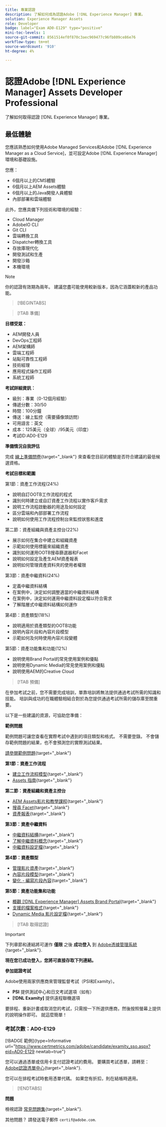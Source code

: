 ```yaml
---
title: 專業認證
description: 了解如何成為認證Adobe [!DNL Experience Manager] 專業。
solution: Experience Manager Assets
role: Developer
badge: label="Exam AD0-E129" type="positive"
mini-toc-levels: 1
source-git-commit: 8561514ef0f870c3aec969477c96fb809ce86e76
workflow-type: tm+mt
source-wordcount: '910'
ht-degree: 4%

---
```


# 認證Adobe [!DNL Experience Manager] Assets Developer Professional

了解如何取得認證 [!DNL Experience Manager] 專業。

## 最低體驗

您應該熟悉如何使用Adobe Managed Services和Adobe [!DNL Experience Manager as a Cloud Service]，並可設定Adobe [!DNL Experience Manager] 環境和基礎設施。

您應：

* 6個月以上的CMS體驗
* 6個月以上AEM Assets體驗
* 6個月以上的Java開發人員體驗
* 內部部署和雲端體驗

此外，您應具備下列技術和環境的經驗：

* Cloud Manager
* AdobeIO CLI
* Git CLI
* 雲端轉換工具
* Dispatcher轉換工具
* 存放庫現代化
* 開發測試和生產
* 開發沙箱
* 本機環境

>[!NOTE]
>
>你的認證有效期為兩年。 建議您盡可能使用較新版本，因為它涵蓋較新的產品功能。

>[!BEGINTABS]

>[!TAB 準備]

**目標受眾：**

* AEM開發人員
* DevOps工程師
* AEM架構師
* 雲端工程師
* 站點可靠性工程師
* 技術經理
* 應用程式操作工程師
* 系統工程師

**考試詳細資訊：**

* 級別：專業（0-12個月經驗）
* 傳遞分數：30/50
* 時間：100分鐘
* 傳送：線上監控（需要攝像頭訪問）
* 可用語言：英文
* 成本：125美元（全球）/95美元（印度）
* 考試ID:AD0-E129

**準備情況自我評估**

完成 [線上準備問卷](https://scorpion.caveon.com/launchpad/ad-q-e208-readiness-questionnaire-for-adobe-analytics-business-practitioner-expert-exam-copy-b9x6ey/ad-q-e129-readiness-questionnaire-for-adobe-aem-assets-developer-professional-exam){target="_blank"} 來查看您目前的體驗是否符合建議的最低候選資格。

**考試目標和範圍**

第1節：資產工作流程(24%)

* 說明自訂OOTB工作流程的程式
* 識別何時建立或自訂資產工作流程以實作客戶需求
* 說明工作流程啟動器的用途及如何設定
* 區分雲端和內部部署工作流程
* 說明如何使用工作流程控制台來監控狀態和進度

第二節：資產組織與資產主控台(22%)

* 展示如何在集合中建立和組織資產
* 示範如何使用標籤來組織資產
* 識別如何運用OOTB搜尋篩選器和Facet
* 說明如何設定及產生AEM資產報表
* 說明如何管理資產資料夾的使用者權限

第3節：資產中繼資料(24%)

* 定義中繼資料結構
* 在案例中，決定如何調整適當的中繼資料結構
* 在案例中，決定如何運用中繼資料設定檔以符合需求
* 了解階層式中繼資料結構如何運作

第4節：資產類型(18%)

* 說明適用於資產類型的OOTB功能
* 說明內容片段和內容片段模型
* 示範如何及何時使用內容片段變體

第5節：資產功能集和功能(12%)

* 說明使用Brand Portal的常見使用案例和優點
* 說明使用Dynamic Media的常見使用案例和優點
* 說明使用AEM的Creative Cloud

>[!TAB 預備]

在參加考試之前，您不需要完成培訓，單靠培訓將無法提供通過考試所需的知識和技能。 培訓與成功的在職體驗相結合對於為您提供通過考試所需的儲存庫至關重要。

以下是一些建議的資源，可協助您準備：

**範例問題**

範例問題可讓您查看在實際考試中遇到的項目類型和格式。 不需要登錄。 不會儲存範例問題的結果，也不會預測您的實際測試結果。

[請參閱範例問題](https://scorpion.caveon.com/launchpad/ad0-e129-adobe-experience-manager-assets-developer-professional-copy-ms27zq){target="_blank"}

**第1節：資產工作流程**

* [建立工作流程模型](https://experienceleague.adobe.com/docs/experience-manager-64/developing/extending-aem/extending-workflows/workflows-models.html?lang=en#sync-your-workflow-generate-a-runtime-model){target="_blank"}
* [Assets 指南](https://experienceleague.adobe.com/docs/experience-manager-64/assets/home.html?lang=en){target="_blank"}

**第二節：資產組織和資產主控台**

* [AEM Assets影片和教學課程](https://experienceleague.adobe.com/docs/experience-manager-learn/assets/overview.html?lang=en){target="_blank"}
* [搜尋 Facet](https://experienceleague.adobe.com/docs/experience-manager-65/assets/administer/search-facets.html?lang=en#restoring-default-search-facets){target="_blank"}
* [資產報表](https://experienceleague.adobe.com/docs/experience-manager-65/assets/administer/asset-reports.html?lang=en){target="_blank"}

**第3節：資產中繼資料**

* [中繼資料結構](https://experienceleague.adobe.com/docs/experience-manager-64/assets/administer/metadata-schemas.html?lang=en#default-metadata-schema-forms){target="_blank"}
* [了解中繼資料概念](https://experienceleague.adobe.com/docs/experience-manager-65/assets/administer/metadata-concepts.html?lang=en){target="_blank"}
* [中繼資料設定檔](https://experienceleague.adobe.com/docs/experience-manager-64/assets/administer/metadata-profiles.html?lang=en#:~:text=Add%20a%20metadata%20profile.%20點選%20或%20click%20t，和%20configure%20its%20properties%20in%20the%20Settings%20tab。){target="_blank"}

**第4節：資產類型**

* [管理影片資產](https://experienceleague.adobe.com/docs/experience-manager-64/assets/managing/managing-video-assets.html?lang=en#uploading-and-previewing-video-assets){target="_blank"}
* [內容片段模型](https://experienceleague.adobe.com/docs/experience-manager-65/assets/content-fragments/content-fragments-models.html?lang=en#creating-a-content-fragment-model){target="_blank"}
* [變化 - 編寫片段內容](https://experienceleague.adobe.com/docs/experience-manager-65/assets/content-fragments/content-fragments-variations.html?lang=en#managing-variations){target="_blank"}

**第5節：資產功能集和功能**

* [概觀 [!DNL Experience Manager] Assets Brand Portal](https://experienceleague.adobe.com/docs/experience-manager-brand-portal/using/introduction/brand-portal.html?lang=en){target="_blank"}
* [支援的檔案格式](https://experienceleague.adobe.com/docs/experience-manager-brand-portal/using/introduction/brand-portal-supported-formats.html?lang=en){target="_blank"}
* [Dynamic Media 影片設定檔](https://experienceleague.adobe.com/docs/experience-manager-cloud-service/content/assets/dynamicmedia/video-profiles.html?lang=en){target="_blank"}

>[!TAB 取得認證]

>[!IMPORTANT]
>
>下列章節和連結將可運作 **僅限**  之後 **成功登入** 到 [Adobe憑據管理系統](http://www.certmetrics.com/adobe){target="_blank"}.

**現在您已成功登入，您將可直接存取下列連結。**

**參加認證考試**

Adobe使用兩家供應商來管理監督考試（PSI和Examity）。

* **PSI** 提供測試中心和日文考試選項（如有）
* **[!DNL Examity]** 提供遠程聯機選項

要排程、重新計畫或取消您的考試，只需按一下所選供應商，然後按照螢幕上提供的說明操作即可。 就這麼簡單！

### 考試次數：AD0-E129

[!BADGE 範例]{type=Informative url="https://www.certmetrics.com/adobe/candidate/examity_sso.aspx?eid=AD0-E129 newtab=true"}

您可以通過憑單或信用卡支付認證考試的費用。 要購買考試憑單，請轉至： [Adobe認證憑單中心](https://market.xvoucher.com/adobe/global){target="_blank"}.

您可以在排程考試時套用憑單代碼。 如果您有折扣，則在結帳時適用。

>[!ENDTABS]

**問題**

檢視認證 [常見問題集](https://experienceleague.adobe.com/docs/certification/certification/faq.html?lang=en){target="_blank"}.

其他問題？ 請發送電子郵件 `certif@adobe.com`.
